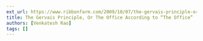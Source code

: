 ```yaml
---
ext_url: https://www.ribbonfarm.com/2009/10/07/the-gervais-principle-or-the-office-according-to-the-office/
title: The Gervais Principle, Or The Office According to “The Office”
authors: [Venkatesh Rao]
tags: [] 
---
```

